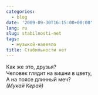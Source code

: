 ```yaml
---
categories:
  - blog
date: '2009-09-30T16:15:00+00:00'
lang: ru
slug: stabilnosti-net
tags:
  - музыкой-навеяло
title: Стабильности нет
---
```




Как же это, друзья?  
Человек глядит на вишни в цвету,  
А на поясе длинный меч?  
_(Мукай Керай)_